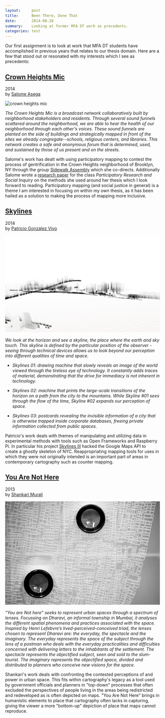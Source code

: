 ```yaml
---
layout:     post
title:      Been There, Done That
date:       2014-08-28 
summary:    Looking at former MFA DT work as precedents.
categories: test
---
```


Our first assignment is to look at work that MFA DT students have accomplished in previous years that relates to our thesis domain. Here are a few that stood out or resonated with my interests which I see as precedents:

## [Crown Heights Mic](http://mfadt.parsons.edu/2014/project/crown-heights-mic)
2014  
by [Salome Asega](https://twitter.com/suhlomay)

![crown heights mic](http://mfadt.parsons.edu/2014/wp-content/uploads/2014/03/photo-2.jpg)

*The Crown Heights Mic is a broadcast network collaboratively built by neighborhood stakeholders and residents. Through several sound funnels scattered around the neighborhood, we are able to hear the health of our neighborhood through each other's voices. These sound funnels are planted on the side of buildings and strategically mapped in front of the sites we already congregate--schools, religious centers, and libraries. This network creates a safe and anonymous forum that is determined, used, and sustained by those of us present and on the streets.*

Salome's work has dealt with using participatory mapping to contest the process of gentrification in the Crown Heights neighborhood of Brooklyn, NY through the group [Sidewalk Assembly](http://sidewalkassembly.com/about) which she co-directs. Additionally Salome wrote a [research paper](../pdf/Asega_PAR_Final.pdf) for the class *Participatory Research and Social Inquiry* on the  methods she used around her thesis which I look forward to reading. Participatory mapping (and social justice in general) is a theme I am interested in focusing on within my own thesis, as it has been hailed as a solution to making the process of mapping more inclusive.

## [Skylines](http://mfadt.parsons.edu/2014/project/skylines)
2014  
by [Patricio González Vivo](http://www.patriciogonzalezvivo.com/)

![skylines](/img/skylines-patricio.jpg)

*We look at the horizon and see a skyline, the place where the earth and sky touch. This skyline is defined by the particular position of the observer - seeing through technical devices allows us to look beyond our perception into different qualities of time and space.*

- *Skylines 01: drawing machine that slowly reveals an image of the world viewed through the tireless eye of technology. It constantly adds traces of material, demonstrating that the drive for immediacy is not inherent in technology.*

- *Skylines 02: machine that prints the large-scale transitions of the horizon on a path from the city to the mountains. While Skyline #01 sees through the flow of the time, Skyline #02 expands our perception of space.*

- *Skylines 03: postcards revealing the invisible information of a city that is otherwise trapped inside corporate databases, freeing private information collected from public spaces.*

Patricio's work deals with themes of manipulating and utilizing data in experimental methods with tools such as Open Frameworks and Raspberry Pi. In particular his project [Skylines III](https://vimeo.com/89982874) hacked the Google Maps API to create a ghostly skeleton of NYC. Reappropriating mapping tools for uses in which they were not originally intended is an important part of areas in contemporary cartography such as counter mapping.

## [You Are Not Here](http://shankarimurali.com/1/)
2013  
by [Shankari Murali](http://shankarimurali.com/about/)

![you are not here](/img/you-are-not-here.jpg)

*“You are Not here” seeks to represent urban spaces through a spectrum of lenses. Focussing on Dharavi, an informal township in Mumbai, it analyses the different spatial phenomena and practices associated with the space. Inspired by Henri Lefebvre’s lived-perceived-conceived triad, the lenses chosen to represent Dharavi are: the everyday, the spectacle and the imaginary. The everyday represents the space of the subject through the lens of a postman who deals with the everyday practicalities and difficulties concerned with delivering letters to the inhabitants of the settlement. The spectacle represents the objectified subject, seen and sold to the slum-tourist. The imaginary represents the objectified space, divided and distributed to planners who conceive new visions for the space.*

Shankari's work deals with confronting the contested perceptions of and power in urban space. This fits within cartography's legacy as a tool used by government officials and planners in "top-down" processes that often excluded the perspectives of people living in the areas being redistricted and redeveloped as is often depicted on maps. "You Are Not Here" brings in humanistic elements to place that cartography often lacks in capturing, giving the viewer a more "bottom-up" depiction of place that maps cannot reproduce.
